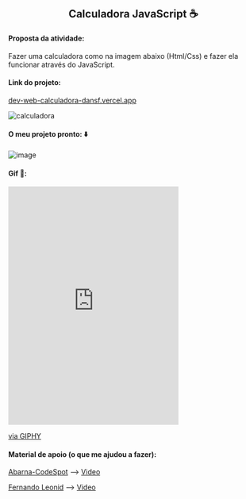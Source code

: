 <h2 style="text-align: center">
    Calculadora JavaScript ☕
</h2>

<h4>
    Proposta da atividade:
</h4>

<p>
     Fazer uma calculadora como na imagem abaixo (Html/Css) e fazer ela funcionar através do JavaScript.
</p>
<h4>Link do projeto:</h4><a href="dev-web-calculadora-dansf.vercel.app">dev-web-calculadora-dansf.vercel.app</a>

![calculadora](https://user-images.githubusercontent.com/63010902/115095199-bfaf1d00-9ef6-11eb-9005-973d735ef358.png)

<h4>
    O meu projeto pronto: ⬇️
</h4>

![image](https://user-images.githubusercontent.com/63010902/115097232-4ff16000-9eff-11eb-8bc9-20ebe244ca2f.png)

<h4>
    Gif 👾:
</h4>
<iframe src="https://giphy.com/embed/1ZjsihVveIm4rSrMrm" width="343" height="480" frameBorder="0" class="giphy-embed" allowFullScreen></iframe><p><a href="https://giphy.com/gifs/1ZjsihVveIm4rSrMrm">via GIPHY</a></p>


<h4>
    Material de apoio (o que me ajudou a fazer):
</h4>

<p>
    <p>
            <a href="https://github.com/abarna-codespot/A-simple-Calculator">Abarna-CodeSpot</a> -->
        <a href="https://www.youtube.com/watch?v=CI2GwL--ll8">Video</a>
</p>
<p>
    <a href="https://www.youtube.com/channel/UCUx9gTvh8siElre9J7rF18w">Fernando Leonid</a> -->
    <a href="https://www.youtube.com/watch?v=oRZQ5EZOrQk">Video</a>
</p>